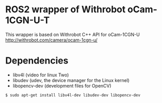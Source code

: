 # ROS2 wrapper of Withrobot oCam-1CGN-U-T
This wrapper is based on Withrobot C++ API for oCam-1CGN-U
http://withrobot.com/camera/ocam-1cgn-u/

# Dependencies 
- libv4l       (video for linux Two)
- libudev       (udev, the device manager for the Linux kernel)
- libopencv-dev (development files for OpenCV)

```
$ sudo apt-get install libv4l-dev libudev-dev libopencv-dev
```
